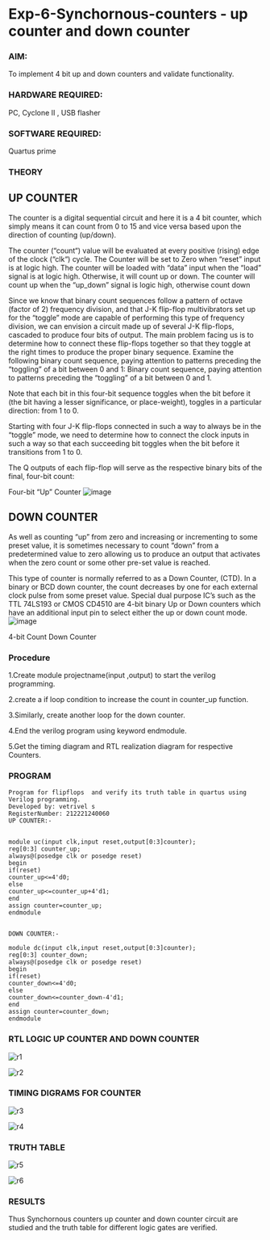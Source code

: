 # Exp-6-Synchornous-counters - up counter and down counter 
### AIM: 
To implement 4 bit up and down counters and validate  functionality.
### HARDWARE REQUIRED: 
PC, Cyclone II , USB flasher
### SOFTWARE REQUIRED: 
Quartus prime
### THEORY 

## UP COUNTER 
The counter is a digital sequential circuit and here it is a 4 bit counter, which simply means it can count from 0 to 15 and vice versa based upon the direction of counting (up/down). 

The counter (“count“) value will be evaluated at every positive (rising) edge of the clock (“clk“) cycle.
The Counter will be set to Zero when “reset” input is at logic high.
The counter will be loaded with “data” input when the “load” signal is at logic high. Otherwise, it will count up or down.
The counter will count up when the “up_down” signal is logic high, otherwise count down

Since we know that binary count sequences follow a pattern of octave (factor of 2) frequency division, and that J-K flip-flop multivibrators set up for the “toggle” mode are capable of performing this type of frequency division, we can envision a circuit made up of several J-K flip-flops, cascaded to produce four bits of output.
The main problem facing us is to determine how to connect these flip-flops together so that they toggle at the right times to produce the proper binary sequence.
Examine the following binary count sequence, paying attention to patterns preceding the “toggling” of a bit between 0 and 1:
Binary count sequence, paying attention to patterns preceding the “toggling” of a bit between 0 and 1.

Note that each bit in this four-bit sequence toggles when the bit before it (the bit having a lesser significance, or place-weight), toggles in a particular direction: from 1 to 0.



 
 

Starting with four J-K flip-flops connected in such a way to always be in the “toggle” mode, we need to determine how to connect the clock inputs in such a way so that each succeeding bit toggles when the bit before it transitions from 1 to 0.

The Q outputs of each flip-flop will serve as the respective binary bits of the final, four-bit count:

 
 

Four-bit “Up” Counter
![image](https://user-images.githubusercontent.com/36288975/169644758-b2f4339d-9532-40c5-af40-8f4f8c942e2c.png)



## DOWN COUNTER 

As well as counting “up” from zero and increasing or incrementing to some preset value, it is sometimes necessary to count “down” from a predetermined value to zero allowing us to produce an output that activates when the zero count or some other pre-set value is reached.

This type of counter is normally referred to as a Down Counter, (CTD). In a binary or BCD down counter, the count decreases by one for each external clock pulse from some preset value. Special dual purpose IC’s such as the TTL 74LS193 or CMOS CD4510 are 4-bit binary Up or Down counters which have an additional input pin to select either the up or down count mode.
![image](https://user-images.githubusercontent.com/36288975/169644844-1a14e123-7228-4ed8-81a9-eb937dff4ac8.png)


4-bit Count Down Counter
### Procedure
1.Create module projectname(input ,output) to start the verilog programming.


2.create a if loop condition to increase the count in counter_up function.


3.Similarly, create another loop for the down counter.


4.End the verilog program using keyword endmodule.


5.Get the timing diagram and RTL realization diagram for respective Counters.




### PROGRAM 
```
Program for flipflops  and verify its truth table in quartus using Verilog programming.
Developed by: vetrivel s
RegisterNumber: 212221240060
UP COUNTER:-


module uc(input clk,input reset,output[0:3]counter);
reg[0:3] counter_up;
always@(posedge clk or posedge reset)
begin
if(reset)
counter_up<=4'd0;
else
counter_up<=counter_up+4'd1;
end
assign counter=counter_up;
endmodule


DOWN COUNTER:-

module dc(input clk,input reset,output[0:3]counter);
reg[0:3] counter_down;
always@(posedge clk or posedge reset)
begin
if(reset)
counter_down<=4'd0;
else
counter_down<=counter_down-4'd1;
end
assign counter=counter_down;
endmodule
```






### RTL LOGIC UP COUNTER AND DOWN COUNTER  
![r1](https://user-images.githubusercontent.com/94154941/169868589-a18e8680-a56a-40e5-ae51-fb6fe96b0923.png)


![r2](https://user-images.githubusercontent.com/94154941/169868602-eba844d6-062a-41e8-9105-2971fb9da4a5.png)







### TIMING DIGRAMS FOR COUNTER  
![r3](https://user-images.githubusercontent.com/94154941/169868615-7ae92592-56ad-4d3c-b5b2-518f84ff39d9.png)


![r4](https://user-images.githubusercontent.com/94154941/169868628-dfd8e787-b75e-4341-a0e5-f947f2e9a0f7.png)



### TRUTH TABLE 

![r5](https://user-images.githubusercontent.com/94154941/169868635-371b8e59-6594-4f9c-be75-ae3015d7d140.png)


![r6](https://user-images.githubusercontent.com/94154941/169868643-dcbb0255-1452-466f-9e5c-80746adcc60b.png)



### RESULTS 

Thus Synchornous counters up counter and down counter circuit are studied and the truth table for different logic gates are verified.

